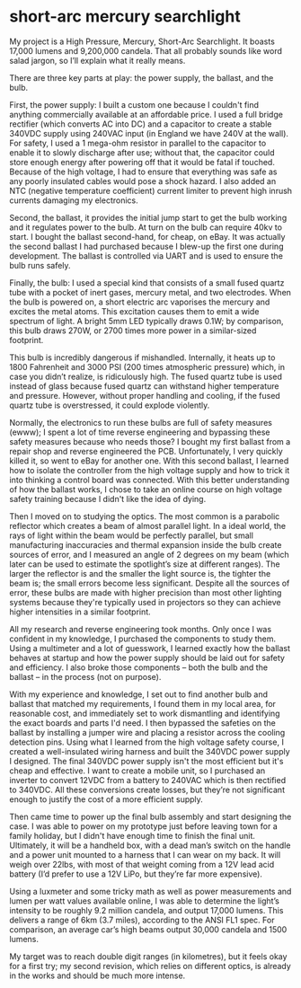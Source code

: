 # short-arc mercury searchlight 

My project is a High Pressure, Mercury, Short-Arc Searchlight. It boasts 17,000 lumens and 9,200,000 candela. That all probably sounds like word salad jargon, so I’ll explain what it really means. 

There are three key parts at play: the power supply, the ballast, and the bulb.

First, the power supply: I built a custom one because I couldn't find anything commercially available at an affordable price. I used a full bridge rectifier (which converts AC into DC) and a capacitor to create a stable 340VDC supply using 240VAC input (in England we have 240V at the wall). For safety, I used a 1 mega-ohm resistor in parallel to the capacitor to enable it to slowly discharge after use; without that, the capacitor could store enough energy after powering off that it would be fatal if touched. Because of the high voltage, I had to ensure that everything was safe as any poorly insulated cables would pose a shock hazard. I also added an NTC (negative temperature coefficient) current limiter to prevent high inrush currents damaging my electronics. 

Second, the ballast, it provides the initial jump start to get the bulb working and it regulates power to the bulb. At turn on the bulb can require 40kv to start. I bought the ballast second-hand, for cheap, on eBay. It was actually the second ballast I had purchased because I blew-up the first one during development. The ballast is controlled via UART and is used to ensure the bulb runs safely.

Finally, the bulb: I used a special kind that consists of a small fused quartz tube with a pocket of inert gases, mercury metal, and two electrodes. When the bulb is powered on, a short electric arc vaporises the mercury and excites the metal atoms. This excitation causes them to emit a wide spectrum of light. A bright 5mm LED typically draws 0.1W; by comparison, this bulb draws 270W, or 2700 times more power in a similar-sized footprint.

This bulb is incredibly dangerous if mishandled. Internally, it heats up to 1800 Fahrenheit and 3000 PSI (200 times atmospheric pressure) which, in case you didn’t realize, is ridiculously high. The fused quartz tube is used instead of glass because fused quartz can withstand higher temperature and pressure. However, without proper handling and cooling, if the fused quartz tube is overstressed, it could explode violently. 

Normally, the electronics to run these bulbs are full of safety measures (ewww); I spent a lot of time reverse engineering and bypassing these safety measures because who needs those? I bought my first ballast from a repair shop and reverse engineered the PCB. Unfortunately, I very quickly killed it, so went to eBay for another one. With this second ballast, I learned how to isolate the controller from the high voltage supply and how to trick it into thinking a control board was connected. With this better understanding of how the ballast works, I chose to take an online course on high voltage safety training because I didn't like the idea of dying. 

Then I moved on to studying the optics. The most common is a parabolic reflector which creates a beam of almost parallel light. In a ideal world, the rays of light within the beam would be perfectly parallel, but small manufacturing inaccuracies and thermal expansion inside the bulb create sources of error, and I measured an angle of 2 degrees on my beam (which later can be used to estimate the spotlight’s size at different ranges). The larger the reflector is and the smaller the light source is, the tighter the beam is; the small errors become less significant. Despite all the sources of error, these bulbs are made with higher precision than most other lighting systems because they're typically used in projectors so they can achieve higher intensities in a similar footprint. 

All my research and reverse engineering took months. Only once I was confident in my knowledge, I purchased the components to study them. Using a multimeter and a lot of guesswork, I learned exactly how the ballast behaves at startup and how the power supply should be laid out for safety and efficiency. I also broke those components – both the bulb and the ballast – in the process (not on purpose).

With my experience and knowledge, I set out to find another bulb and ballast that matched my requirements, I found them in my local area, for reasonable cost, and immediately set to work dismantling and identifying the exact boards and parts I'd need. I then bypassed the safeties on the ballast by installing a jumper wire and placing a resistor across the cooling detection pins. Using what I learned from the high voltage safety course, I created a well-insulated wiring harness and built the 340VDC power supply I designed. The final 340VDC power supply isn't the most efficient but it's cheap and effective. I want to create a mobile unit, so I purchased an inverter to convert 12VDC from a battery to 240VAC which is then rectified to 340VDC. All these conversions create losses, but they’re not significant enough to justify the cost of a more efficient supply.

Then came time to power up the final bulb assembly and start designing the case. I was able to power on my prototype just before leaving town for a family holiday, but I didn't have enough time to finish the final unit. Ultimately, it will be a handheld box, with a dead man’s switch on the handle and a power unit mounted to a harness that I can wear on my back. It will weigh over 22lbs, with most of that weight coming from a 12V lead acid battery (I’d prefer to use a 12V LiPo, but they’re far more expensive).

Using a luxmeter and some tricky math as well as power measurements and lumen per watt values available online, I was able to determine the light’s intensity to be roughly 9.2 million candela, and output 17,000 lumens. This delivers a range of 6km (3.7 miles), according to the ANSI FL1 spec. For comparison, an average car’s high beams output 30,000 candela and 1500 lumens.

My target was to reach double digit ranges (in kilometres), but it feels okay for a first try; my second revision, which relies on different optics, is already in the works and should be much more intense. 
